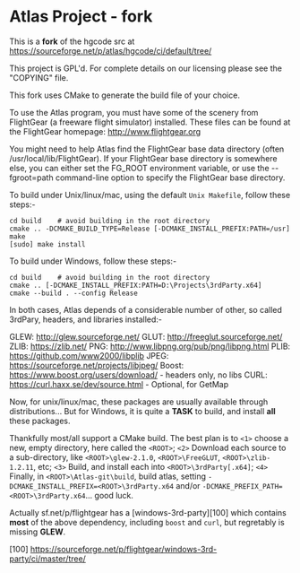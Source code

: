 # Atlas Project - fork

This is a **fork** of the hgcode src at https://sourceforge.net/p/atlas/hgcode/ci/default/tree/

This project is GPL'd.  For complete details on our licensing please see the "COPYING" file.

This fork uses CMake to generate the build file of your choice.

To use the Atlas program, you must have some of the scenery from FlightGear
(a freeware flight simulator) installed. These files can be found at the
FlightGear homepage: http://www.flightgear.org

You might need to help Atlas find the FlightGear base data directory
(often /usr/local/lib/FlightGear).  If your FlightGear base
directory is somewhere else, you can either set the FG_ROOT environment
variable, or use the --fgroot=path command-line option to specify the
FlightGear base directory.

To build under Unix/linux/mac, using the default `Unix Makefile`, follow these steps:-

	cd build    # avoid building in the root directory
    cmake .. -DCMAKE_BUILD_TYPE=Release [-DCMAKE_INSTALL_PREFIX:PATH=/usr]
    make
    [sudo] make install
    
To build under Windows, follow these steps:-
    
	cd build    # avoid building in the root directory
    cmake .. [-DCMAKE_INSTALL_PREFIX:PATH=D:\Projects\3rdParty.x64]
    cmake --build . --config Release
    
In both cases, Atlas depends of a considerable number of other, so called 3rdPary, headers, and libraries installed:-

GLEW: http://glew.sourceforge.net/
GLUT: http://freeglut.sourceforge.net/
ZLIB: https://zlib.net/
PNG: http://www.libpng.org/pub/png/libpng.html
PLIB: https://github.com/www2000/libplib
JPEG: https://sourceforge.net/projects/libjpeg/ 
Boost: https://www.boost.org/users/download/ - headers only, no libs
CURL: https://curl.haxx.se/dev/source.html - Optional, for GetMap

Now, for unix/linux/mac, these packages are usually available through distributions... But for Windows, it is quite a **TASK** to build, and install **all** these packages.

Thankfully most/all support a CMake build. The best plan is to `<1>` choose a new, empty directory, here called the `<ROOT>`; `<2>` Download each source to a sub-directory, like `<ROOT>\glew-2.1.0`, `<ROOT>\FreeGLUT`, `<ROOT>\zlib-1.2.11`, etc; `<3>` Build, and install each into `<ROOT>\3rdParty[.x64]`; `<4>` Finally, in `<ROOT>\Atlas-git\build`, build atlas, setting `-DCMAKE_INSTALL_PREFIX=<ROOT>\3rdParty.x64` and/or `-DCMAKE_PREFIX_PATH=<ROOT>\3rdParty.x64`... good luck.

Actually sf.net/p/flightgear has a [windows-3rd-party][100] which contains **most** of the above dependency, including `boost` and `curl`, but regretably is missing **GLEW**.


  [100] https://sourceforge.net/p/flightgear/windows-3rd-party/ci/master/tree/

